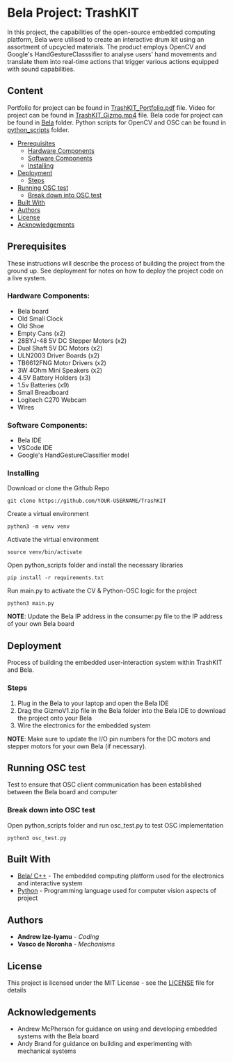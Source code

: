 # Bela Project: TrashKIT

In this project, the capabilities of the open-source embedded computing platform, Bela were utilised to create an interactive drum kit using an assortment of upcycled materials. The product employs OpenCV and Google's HandGestureClasssifier to analyse users' hand movements and translate them into real-time actions that trigger various actions equipped with sound capabilities.

## Content

Portfolio for project can be found in [TrashKIT_Portfolio.pdf](TrashKIT_Portfolio.pdf) file.
Video for project can be found in [TrashKIT_Gizmo.mp4](TrashKIT_Gizmo.mp4) file.
Bela code for project can be found in [Bela](Bela) folder.
Python scripts for OpenCV and OSC can be found in [python_scripts](python_scripts) folder.

- [Prerequisites](https://github.com/hillaryfraley/TrashKIT#prerequisites)
  - [Hardware Components](https://github.com/hillaryfraley/TrashKIT#hardware-components)
  - [Software Components](https://github.com/hillaryfraley/TrashKIT#software-components)
  - [Installing](https://github.com/hillaryfraley/TrashKIT#installing)
- [Deployment](https://github.com/hillaryfraley/TrashKIT#deployment)
  - [Steps](https://github.com/hillaryfraley/TrashKIT#steps)
- [Running OSC test](https://github.com/hillaryfraley/TrashKIT#running-osc-test)
  - [Break down into OSC test](https://github.com/hillaryfraley/TrashKIT#break-down-into-osc-test)
- [Built With](https://github.com/hillaryfraley/TrashKIT#built-with)
- [Authors](https://github.com/hillaryfraley/TrashKIT#authors)
- [License](https://github.com/hillaryfraley/TrashKIT#license)
- [Acknowledgements](https://github.com/hillaryfraley/TrashKIT#acknowledgments)

## Prerequisites

These instructions will describe the process of building the project from the ground up. See deployment for notes on how to deploy the project code on a live system.

### Hardware Components:

- Bela board
- Old Small Clock
- Old Shoe
- Empty Cans (x2)
- 28BYJ-48 5V DC Stepper Motors (x2)
- Dual Shaft 5V DC Motors (x2)
- ULN2003 Driver Boards (x2)
- TB6612FNG Motor Drivers (x2)
- 3W 4Ohm Mini Speakers (x2)
- 4.5V Battery Holders (x3)
- 1.5v Batteries (x9)
- Small Breadboard
- Logitech C270 Webcam
- Wires

### Software Components:

- Bela IDE
- VSCode IDE
- Google's HandGestureClassifier model

### Installing

Download or clone the Github Repo

```
git clone https://github.com/YOUR-USERNAME/TrashKIT
```

Create a virtual environment

```
python3 -m venv venv
```

Activate the virtual environment

```
source venv/bin/activate
```

Open python_scripts folder and install the necessary libraries

```
pip install -r requirements.txt
```

Run main.py to activate the CV & Python-OSC logic for the project

```
python3 main.py
```

**NOTE**: Update the Bela IP address in the consumer.py file to the IP address of your own Bela board

## Deployment

Process of building the embedded user-interaction system within TrashKIT and Bela.

### Steps

1. Plug in the Bela to your laptop and open the Bela IDE
2. Drag the GizmoV1.zip file in the Bela folder into the Bela IDE to download the project onto your Bela
3. Wire the electronics for the embedded system

**NOTE**: Make sure to update the I/O pin numbers for the DC motors and stepper motors for your own Bela (if necessary).

## Running OSC test

Test to ensure that OSC client communication has been established between the Bela board and computer

### Break down into OSC test

Open python_scripts folder and run osc_test.py to test OSC implementation

```
python3 osc_test.py
```

## Built With

- [Bela/ C++](https://learn.bela.io) - The embedded computing platform used for the electronics and interactive system
- [Python](https://www.python.org) - Programming language used for computer vision aspects of project

## Authors

- **Andrew Ize-Iyamu** - _Coding_
- **Vasco de Noronha** - _Mechanisms_

## License

This project is licensed under the MIT License - see the [LICENSE](LICENSE) file for details

## Acknowledgements

- Andrew McPherson for guidance on using and developing embedded systems with the Bela board
- Andy Brand for guidance on building and experimenting with mechanical systems

